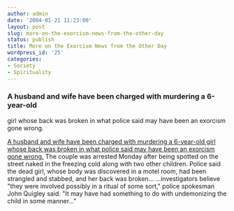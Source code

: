 ```yaml
---
author: admin
date: '2004-01-21 11:23:00'
layout: post
slug: more-on-the-exorcism-news-from-the-other-day
status: publish
title: More on the Exorcism News from the Other Day
wordpress_id: '25'
categories:
- Society
- Spirituality
---
```


### A husband and wife have been charged with murdering a 6-year-old
girl whose back was broken in what police said may have been an exorcism
gone wrong.

[A husband and wife have been charged with murdering a 6-year-old girl
whose back was broken in what police said may have been an exorcism gone
wrong.](http://www.cnn.com/2004/US/South/01/20/child.death.ap/index.html "http://www.cnn.com/2004/US/South/01/20/child.death.ap/index.html")
The couple was arrested Monday after being spotted on the street naked
in the freezing cold along with two other children. Police said the dead
girl, whose body was discovered in a motel room, had been strangled and
stabbed, and her back was broken... ...investigators believe "they were
involved possibly in a ritual of some sort," police spokesman John
Quigley said. "It may have had something to do with undemonizing the
child in some manner..."
